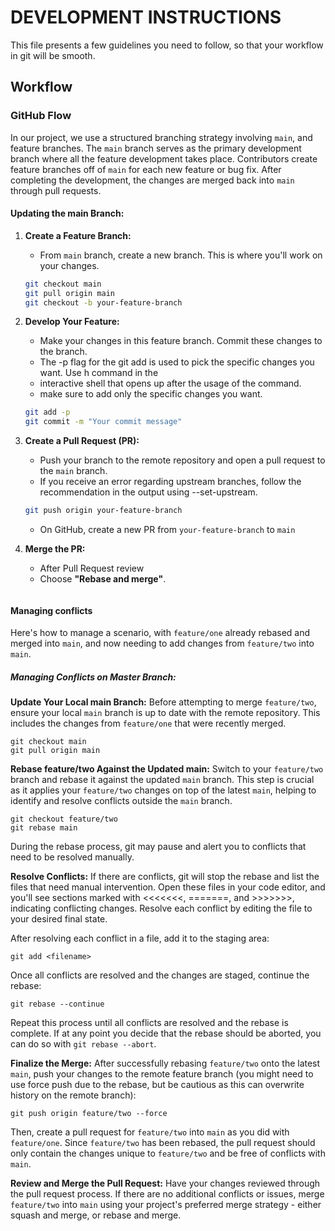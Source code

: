 # DEVELOPMENT INSTRUCTIONS

This file presents a few guidelines you need to follow, so that your workflow in git will be smooth. 

## Workflow
 ### GitHub Flow
 In our project, we use a structured branching strategy involving `main`, and feature branches. The `main` branch serves as the primary development branch where all the feature development takes place. Contributors create feature branches off of `main` for each new feature or bug fix. After completing the development, the changes are merged back into `main` through pull requests.

#### Updating the main Branch:

 1. **Create a Feature Branch:**
    - From  `main` branch, create a new branch. This is where you'll work on your changes.
    ```bash
    git checkout main
    git pull origin main
    git checkout -b your-feature-branch
    ```

 2. **Develop Your Feature:**
    - Make your changes in this feature branch. Commit these changes to the branch.
    - The -p flag for the git add is used to pick the specific changes you want. Use h command in the
    - interactive shell that opens up after the usage of the command. 
    - make sure to add only the specific changes you want. 
    ```bash
    git add -p 
    git commit -m "Your commit message"
    ```

 3. **Create a Pull Request (PR):**
    - Push your branch to the remote repository and open a pull request to the `main` branch.
    - If you receive an error regarding upstream branches, follow the recommendation in the output using --set-upstream.
    ```bash
    git push origin your-feature-branch
    ```
    - On GitHub, create a new PR from `your-feature-branch` to `main` 

 4. **Merge the PR:**
    - After Pull Request review
    - Choose **"Rebase and merge"**.
    ``` 
#### Managing conflicts
Here's how to manage a scenario, with `feature/one` already rebased and merged into `main`, and now needing to add changes from `feature/two` into `main`.

##### Managing Conflicts on Master Branch:
**Update Your Local main Branch:**
Before attempting to merge `feature/two`, ensure your local `main` branch is up to date with the remote repository. This includes the changes from `feature/one` that were recently merged.

    git checkout main
    git pull origin main

**Rebase feature/two Against the Updated main:**
Switch to your `feature/two` branch and rebase it against the updated `main` branch. This step is crucial as it applies your `feature/two` changes on top of the latest `main`, helping to identify and resolve conflicts outside the `main` branch.

    git checkout feature/two
    git rebase main

During the rebase process, git may pause and alert you to conflicts that need to be resolved manually.

**Resolve Conflicts:**
If there are conflicts, git will stop the rebase and list the files that need manual intervention. Open these files in your code editor, and you'll see sections marked with <<<<<<<, =======, and >>>>>>>, indicating conflicting changes. Resolve each conflict by editing the file to your desired final state.

After resolving each conflict in a file, add it to the staging area:

    git add <filename>

Once all conflicts are resolved and the changes are staged, continue the rebase:

    git rebase --continue

Repeat this process until all conflicts are resolved and the rebase is complete. If at any point you decide that the rebase should be aborted, you can do so with `git rebase --abort`.

**Finalize the Merge:**
After successfully rebasing `feature/two` onto the latest `main`, push your changes to the remote feature branch (you might need to use force push due to the rebase, but be cautious as this can overwrite history on the remote branch):

    git push origin feature/two --force

Then, create a pull request for `feature/two` into `main` as you did with `feature/one`. Since `feature/two` has been rebased, the pull request should only contain the changes unique to `feature/two` and be free of conflicts with `main`.

**Review and Merge the Pull Request:**
Have your changes reviewed through the pull request process. If there are no additional conflicts or issues, merge `feature/two` into `main` using your project's preferred merge strategy - either squash and merge, or rebase and merge.
